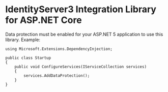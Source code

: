 # IdentityServer3 Integration Library for ASP.NET Core

Data protection must be enabled for your ASP.NET 5 application to use this library. Example:

```
using Microsoft.Extensions.DependencyInjection;

public class Startup
{
    public void ConfigureServices(IServiceCollection services)
    {
        services.AddDataProtection();
    }
}
```

